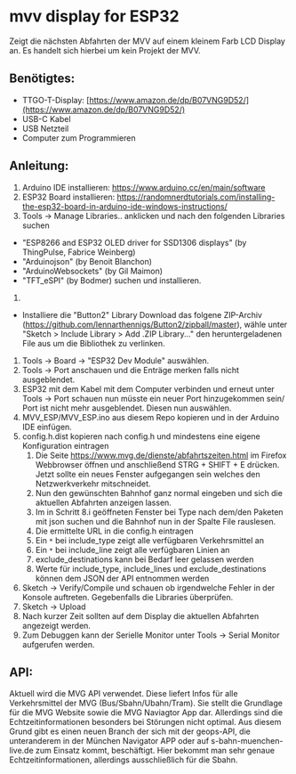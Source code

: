 # mvv display for ESP32
Zeigt die nächsten Abfahrten der MVV auf einem kleinem Farb LCD Display an. Es handelt sich hierbei um kein Projekt der MVV.
 
## Benötigtes:
- TTGO-T-Display:  [https://www.amazon.de/dp/B07VNG9D52/](https://www.amazon.de/dp/B07VNG9D52/)
- USB-C Kabel
- USB Netzteil
- Computer zum Programmieren

## Anleitung:
1.  Arduino IDE installieren: https://www.arduino.cc/en/main/software
1.  ESP32 Board installieren: https://randomnerdtutorials.com/installing-the-esp32-board-in-arduino-ide-windows-instructions/
1.  Tools -> Manage Libraries.. anklicken und nach den folgenden Libraries suchen
- "ESP8266 and ESP32 OLED driver for SSD1306 displays" (by ThingPulse, Fabrice Weinberg) 
- "Arduinojson" (by Benoit Blanchon)
- "ArduinoWebsockets" (by Gil Maimon)
- "TFT_eSPI" (by Bodmer)
suchen und installieren.
1. 
- Installiere die "Button2" Library
Download das folgene ZIP-Archiv (https://github.com/lennarthennigs/Button2/zipball/master), 
wähle unter "Sketch > Include Library > Add .ZIP Library..." den heruntergeladenen File aus um die Bibliothek zu verlinken.

1.  Tools -> Board -> "ESP32 Dev Module" auswählen.
1.  Tools ->  Port anschauen und die Enträge merken falls nicht ausgeblendet.
1.  ESP32 mit dem Kabel mit dem Computer verbinden und erneut unter Tools ->  Port schauen nun müsste ein neuer Port hinzugekommen sein/ Port ist nicht mehr ausgeblendet. Diesen nun auswählen.
1. MVV_ESP/MVV_ESP.ino aus diesem Repo kopieren und in der Arduino IDE einfügen.
1. config.h.dist kopieren nach config.h und mindestens eine eigene Konfiguration eintragen
    1. Die Seite https://www.mvg.de/dienste/abfahrtszeiten.html im Firefox Webbrowser öffnen und anschließend STRG + SHIFT + E drücken. Jetzt sollte ein neues Fenster aufgegangen sein welches den Netzwerkverkehr mitschneidet.
    1. Nun den gewünschten Bahnhof ganz normal eingeben und sich die aktuellen Abfahrten anzeigen lassen.
    1. Im in Schritt 8.i geöffneten Fenster bei Type nach dem/den Paketen mit json suchen und die Bahnhof nun in der Spalte File rauslesen.
    1. Die ermittelte URL in die config.h eintragen
    1. Ein `*` bei include_type zeigt alle verfügbaren Verkehrsmittel an
    1. Ein `*` bei include_line zeigt alle verfügbaren Linien an
    1. exclude_destinations kann bei Bedarf leer gelassen werden
    1. Werte für include_type, include_lines und exclude_destinations können dem JSON der API entnommen werden
1. Sketch -> Verify/Compile und schauen ob irgendwelche Fehler in der Konsole auftreten. Gegebenfalls die Libraries überprüfen.
1. Sketch -> Upload
1. Nach kurzer Zeit sollten auf dem Display die aktuellen Abfahrten angezeigt werden.
1. Zum Debuggen kann der Serielle Monitor unter Tools -> Serial Monitor aufgerufen werden.

## API:
Aktuell wird die MVG API verwendet. Diese liefert Infos für alle Verkehrsmittel der MVG (Bus/Sbahn/Ubahn/Tram). Sie stellt die Grundlage für die MVG Website sowie die MVG Naviagtor App dar. Allerdings sind die Echtzeitinformationen besonders bei Störungen nicht optimal. Aus diesem Grund gibt es einen neuen Branch der sich mit der geops-API, die unteranderem in der München Navigator APP oder auf s-bahn-muenchen-live.de zum Einsatz kommt, beschäftigt. Hier bekommt man sehr genaue Echtzeitinformationen, allerdings ausschließlich für die Sbahn.
